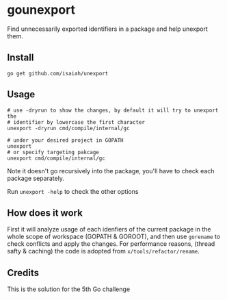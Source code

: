 gounexport
==========

Find unnecessarily exported identifiers in a package and help unexport them.

Install
------------

```shell
go get github.com/isaiah/unexport
```

Usage
-----

```
# use -dryrun to show the changes, by default it will try to unexport the
# identifier by lowercase the first character
unexport -dryrun cmd/compile/internal/gc

# under your desired project in GOPATH
unexport
# or specify targeting pakcage
unexport cmd/compile/internal/gc
```

Note it doesn't go recursively into the package, you'll have to  check
each package separately.

Run `unexport -help` to check the other options

How does it work
----------------

First it will analyze usage of each idenfiers of the current package in the
whole scope of workspace (GOPATH & GOROOT), and then use `gorename` to check
conflicts and apply the changes. For performance reasons, (thread safty & caching) the code is adopted
from `x/tools/refactor/rename`.

Credits
-------

This is the solution for the 5th Go challenge
